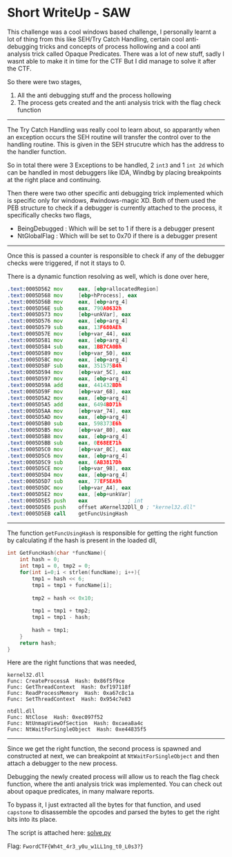 # Short WriteUp - SAW

This challenge was a cool windows based challenge, I personally learnt a lot of thing from this like SEH/Try Catch Handling, certain cool anti-debugging tricks
and concepts of process hollowing and a cool anti analysis trick called Opaque Predicates. There was a lot of new stuff, sadly I wasnt able to make it in time for the CTF
But I did manage to solve it after the CTF.

So there were two stages,

1. All the anti debugging stuff and the process hollowing
2. The process gets created and the anti analysis trick with the flag check function

---

The Try Catch Handling was really cool to learn about, so apparantly when an exception occurs the SEH routine will transfer the control
over to the handling routine. This is given in the SEH strucutre which has the address to the handler function.

So in total there were 3 Exceptions to be handled, 2 `int3` and 1 `int 2d` which can be handled in most debuggers like IDA, Windbg by placing breakpoints at the 
right place and continuing.

Then there were two other specific anti debugging trick implemented which is specific only for windows, #windows-magic XD. Both of them used the PEB structure
to check if a debugger is currently attached to the process, it specifically checks two flags,

- BeingDebugged : Which will be set to 1 if there is a debugger present 
- NtGlobalFlag : Which will be set to 0x70 if there is a debugger present

---

Once this is passed a counter is responsible to check if any of the debugger checks were triggered, if not it stays to 0.

There is a dynamic function resolving as well, which is done over here,
```asm
.text:0005D562 mov     eax, [ebp+allocatedRegion]
.text:0005D568 mov     [ebp+hProcess], eax
.text:0005D56B mov     eax, [ebp+arg_4]
.text:0005D56E sub     eax, 790A0632h
.text:0005D573 mov     [ebp+unkVar], eax
.text:0005D576 mov     eax, [ebp+arg_4]
.text:0005D579 sub     eax, 13F680AEh
.text:0005D57E mov     [ebp+var_44], eax
.text:0005D581 mov     eax, [ebp+arg_4]
.text:0005D584 sub     eax, 1BB7CA0Bh
.text:0005D589 mov     [ebp+var_50], eax
.text:0005D58C mov     eax, [ebp+arg_4]
.text:0005D58F sub     eax, 351575B4h
.text:0005D594 mov     [ebp+var_5C], eax
.text:0005D597 mov     eax, [ebp+arg_4]
.text:0005D59A add     eax, 441432BDh
.text:0005D59F mov     [ebp+var_68], eax
.text:0005D5A2 mov     eax, [ebp+arg_4]
.text:0005D5A5 add     eax, 6494BD71h
.text:0005D5AA mov     [ebp+var_74], eax
.text:0005D5AD mov     eax, [ebp+arg_4]
.text:0005D5B0 sub     eax, 598373E6h
.text:0005D5B5 mov     [ebp+var_80], eax
.text:0005D5B8 mov     eax, [ebp+arg_4]
.text:0005D5BB sub     eax, 0E68EE71h
.text:0005D5C0 mov     [ebp+var_8C], eax
.text:0005D5C6 mov     eax, [ebp+arg_4]
.text:0005D5C9 sub     eax, 6AB3817Dh
.text:0005D5CE mov     [ebp+var_98], eax
.text:0005D5D4 mov     eax, [ebp+arg_4]
.text:0005D5D7 sub     eax, 77EF5EA9h
.text:0005D5DC mov     [ebp+var_A4], eax
.text:0005D5E2 mov     eax, [ebp+unkVar]
.text:0005D5E5 push    eax             ; int
.text:0005D5E6 push    offset aKernel32Dll_0 ; "kernel32.dll"
.text:0005D5EB call    getFuncUsingHash
```

---

The function `getFuncUsingHash` is responsible for getting the right function by calculating if the hash is present in the loaded dll, 
```c
int GetFuncHash(char *funcName){
    int hash = 0;
    int tmp1 = 0, tmp2 = 0;
    for(int i=0;i < strlen(funcName); i++){
        tmp1 = hash << 6;
        tmp1 = tmp1 + funcName[i];
        
        tmp2 = hash << 0x10;
        
        tmp1 = tmp1 + tmp2;
        tmp1 = tmp1 - hash;
        
        hash = tmp1;
    }
    return hash;
}
```

Here are the right functions that was needed,
```
kernel32.dll
Func: CreateProcessA  Hash: 0x86f5f9ce
Func: GetThreadContext  Hash: 0xf197118f
Func: ReadProcessMemory  Hash: 0xa67c8c1a
Func: SetThreadContext  Hash: 0x954c7e83

ntdll.dll
Func: NtClose  Hash: 0xec097f52
Func: NtUnmapViewOfSection  Hash: 0xcaea8a4c
Func: NtWaitForSingleObject  Hash: 0xe44835f5
```

---

Since we get the right function, the second process is spawned and constructed at next, we can breakpoint at `NtWaitForSingleObject` and then attach a debugger to the 
new process.

Debugging the newly created process will allow us to reach the flag check function, where the anti analysis trick was implemented. 
You can check out about opaque predicates, in many malware reports.

To bypass it, I just extracted all the bytes for that function, and used `capstone` to disassemble the opcodes and parsed the bytes to get the right bits into
its place.

The script is attached here: [solve.py](https://github.com/AmunRha/WriteUps/blob/main/FWORDCTF21/SAW/solve.py)

Flag: `FwordCTF{Wh4t_4r3_y0u_w1LL1ng_t0_L0s3?}`

